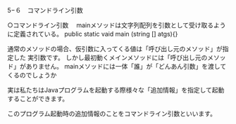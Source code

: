 5−６　コマンドライン引数

○コマンドライン引数
　mainメソッドは文字列配列を引数として受け取るように定義されている。
 public static vaid main (string [] atgs){}
 
 通常のメソッドの場合、仮引数に入ってくる値は「呼び出し元のメソッド」が指定した
 実引数です。
 しかし最初動くメインメソッドには「呼び出し元のメソッド」がありません。
 mainメソッドには一体「誰」が「どんあん引数」を渡してくるのでしょうか
 
 実は私たちはJavaプログラムを起動する際様々な「追加情報」を指定して起動することができます。
 
 このプログラム起動時の追加情報のことをコマンドライン引数といいます。
 
